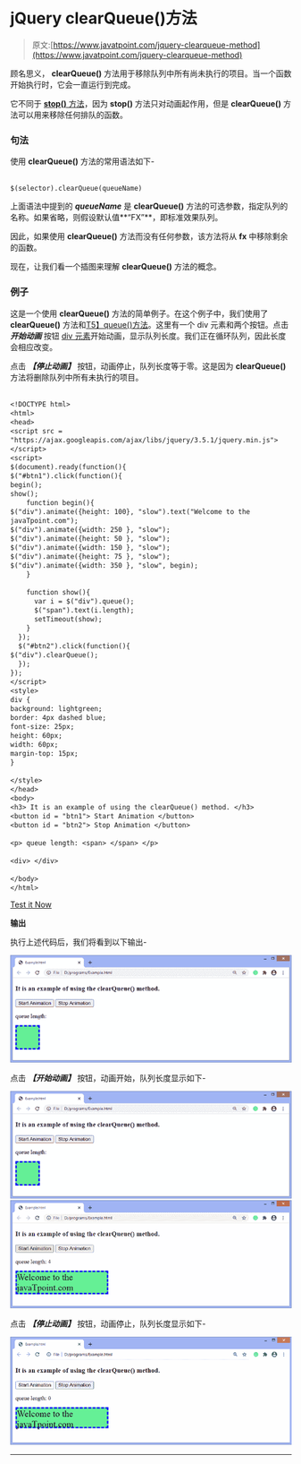# jQuery clearQueue()方法

> 原文:[https://www.javatpoint.com/jquery-clearqueue-method](https://www.javatpoint.com/jquery-clearqueue-method)

顾名思义， **clearQueue()** 方法用于移除队列中所有尚未执行的项目。当一个函数开始执行时，它会一直运行到完成。

它不同于 [**stop()** 方法](https://www.javatpoint.com/jquery-stop-method)，因为 **stop()** 方法只对动画起作用，但是 **clearQueue()** 方法可以用来移除任何排队的函数。

### 句法

使用 **clearQueue()** 方法的常用语法如下-

```

$(selector).clearQueue(queueName)

```

上面语法中提到的 ***queueName*** 是 **clearQueue()** 方法的可选参数，指定队列的名称。如果省略，则假设默认值**“FX”**，即标准效果队列。

因此，如果使用 **clearQueue()** 方法而没有任何参数，该方法将从 **fx** 中移除剩余的函数。

现在，让我们看一个插图来理解 **clearQueue()** 方法的概念。

### 例子

这是一个使用 **clearQueue()** 方法的简单例子。在这个例子中，我们使用了 **clearQueue()** 方法和[T5】queue()方法](jquery-queue-method)。这里有一个 div 元素和两个按钮。点击 ***开始动画*** 按钮 [div 元素](https://www.javatpoint.com/html-div-tag)开始动画，显示队列长度。我们正在循环队列，因此长度会相应改变。

点击 ***【停止动画】*** 按钮，动画停止，队列长度等于零。这是因为 **clearQueue()** 方法将删除队列中所有未执行的项目。

```

<!DOCTYPE html>
<html>
<head>
<script src = "https://ajax.googleapis.com/ajax/libs/jquery/3.5.1/jquery.min.js"></script>
<script>
$(document).ready(function(){
$("#btn1").click(function(){
begin();
show();
    function begin(){
$("div").animate({height: 100}, "slow").text("Welcome to the javaTpoint.com");
$("div").animate({width: 250 }, "slow");
$("div").animate({height: 50 }, "slow");
$("div").animate({width: 150 }, "slow");
$("div").animate({height: 75 }, "slow");
$("div").animate({width: 350 }, "slow", begin);
    }

    function show(){
      var i = $("div").queue();
      $("span").text(i.length);   
      setTimeout(show);
    }
  });
  $("#btn2").click(function(){
$("div").clearQueue();
  });
});
</script>
<style>
div {
background: lightgreen;
border: 4px dashed blue;
font-size: 25px;
height: 60px;
width: 60px;
margin-top: 15px;
}

</style>
</head>
<body>
<h3> It is an example of using the clearQueue() method. </h3>  
<button id = "btn1"> Start Animation </button>
<button id = "btn2"> Stop Animation </button>

<p> queue length: <span> </span> </p>

<div> </div>

</body>
</html>

```

[Test it Now](https://www.javatpoint.com/oprweb/test.jsp?filename=jquery-clearqueue-method1)

**输出**

执行上述代码后，我们将看到以下输出-

![jQuery clearQueue() method](img/33f702a1588ace417e4f4a182e2ad1de.png)

点击 ***【开始动画】*** 按钮，动画开始，队列长度显示如下-

![jQuery clearQueue() method](img/33f702a1588ace417e4f4a182e2ad1de.png)
![jQuery clearQueue() method](img/3da297cc724f9601205efab73fbf0bbe.png)

点击 ***【停止动画】*** 按钮，动画停止，队列长度显示如下-

![jQuery clearQueue() method](img/201b08a636b2fc6b342d158958c6e099.png)

* * *